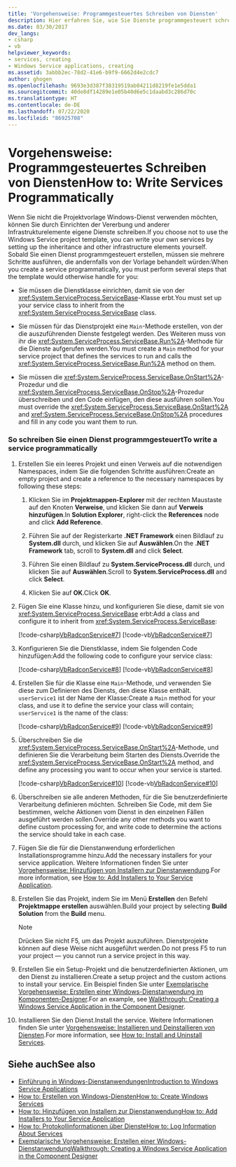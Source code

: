 ```yaml
---
title: 'Vorgehensweise: Programmgesteuertes Schreiben von Diensten'
description: Hier erfahren Sie, wie Sie Dienste programmgesteuert schreiben, indem Sie die Vererbung und andere Infrastrukturelemente selbst einrichten.
ms.date: 03/30/2017
dev_langs:
- csharp
- vb
helpviewer_keywords:
- services, creating
- Windows Service applications, creating
ms.assetid: 3abbb2ec-78d2-41e6-b9f9-6662d4e2cdc7
author: ghogen
ms.openlocfilehash: 9693e3d387f38319519ab04211d8219fe1e5dda1
ms.sourcegitcommit: 40de8df14289e1e05b40d6e5c1daabd3c286d70c
ms.translationtype: HT
ms.contentlocale: de-DE
ms.lasthandoff: 07/22/2020
ms.locfileid: "86925708"
---
```

# <a name="how-to-write-services-programmatically"></a><span data-ttu-id="8fc99-103">Vorgehensweise: Programmgesteuertes Schreiben von Diensten</span><span class="sxs-lookup"><span data-stu-id="8fc99-103">How to: Write Services Programmatically</span></span>
<span data-ttu-id="8fc99-104">Wenn Sie nicht die Projektvorlage Windows-Dienst verwenden möchten, können Sie durch Einrichten der Vererbung und anderer Infrastrukturelemente eigene Dienste schreiben.</span><span class="sxs-lookup"><span data-stu-id="8fc99-104">If you choose not to use the Windows Service project template, you can write your own services by setting up the inheritance and other infrastructure elements yourself.</span></span> <span data-ttu-id="8fc99-105">Sobald Sie einen Dienst programmgesteuert erstellen, müssen sie mehrere Schritte ausführen, die andernfalls von der Vorlage behandelt würden:</span><span class="sxs-lookup"><span data-stu-id="8fc99-105">When you create a service programmatically, you must perform several steps that the template would otherwise handle for you:</span></span>  
  
- <span data-ttu-id="8fc99-106">Sie müssen die Dienstklasse einrichten, damit sie von der <xref:System.ServiceProcess.ServiceBase>-Klasse erbt.</span><span class="sxs-lookup"><span data-stu-id="8fc99-106">You must set up your service class to inherit from the <xref:System.ServiceProcess.ServiceBase> class.</span></span>  
  
- <span data-ttu-id="8fc99-107">Sie müssen für das Dienstprojekt eine `Main`-Methode erstellen, von der die auszuführenden Dienste festgelegt werden. Des Weiteren muss von ihr die <xref:System.ServiceProcess.ServiceBase.Run%2A>-Methode für die Dienste aufgerufen werden.</span><span class="sxs-lookup"><span data-stu-id="8fc99-107">You must create a `Main` method for your service project that defines the services to run and calls the <xref:System.ServiceProcess.ServiceBase.Run%2A> method on them.</span></span>  
  
- <span data-ttu-id="8fc99-108">Sie müssen die <xref:System.ServiceProcess.ServiceBase.OnStart%2A>-Prozedur und die <xref:System.ServiceProcess.ServiceBase.OnStop%2A>-Prozedur überschreiben und den Code einfügen, den diese ausführen sollen.</span><span class="sxs-lookup"><span data-stu-id="8fc99-108">You must override the <xref:System.ServiceProcess.ServiceBase.OnStart%2A> and <xref:System.ServiceProcess.ServiceBase.OnStop%2A> procedures and fill in any code you want them to run.</span></span>  
  
### <a name="to-write-a-service-programmatically"></a><span data-ttu-id="8fc99-109">So schreiben Sie einen Dienst programmgesteuert</span><span class="sxs-lookup"><span data-stu-id="8fc99-109">To write a service programmatically</span></span>  
  
1. <span data-ttu-id="8fc99-110">Erstellen Sie ein leeres Projekt und einen Verweis auf die notwendigen Namespaces, indem Sie die folgenden Schritte ausführen:</span><span class="sxs-lookup"><span data-stu-id="8fc99-110">Create an empty project and create a reference to the necessary namespaces by following these steps:</span></span>  
  
    1. <span data-ttu-id="8fc99-111">Klicken Sie im **Projektmappen-Explorer** mit der rechten Maustaste auf den Knoten **Verweise**, und klicken Sie dann auf **Verweis hinzufügen**.</span><span class="sxs-lookup"><span data-stu-id="8fc99-111">In **Solution Explorer**, right-click the **References** node and click **Add Reference**.</span></span>  
  
    2. <span data-ttu-id="8fc99-112">Führen Sie auf der Registerkarte **.NET Framework** einen Bildlauf zu **System.dll** durch, und klicken Sie auf **Auswählen**.</span><span class="sxs-lookup"><span data-stu-id="8fc99-112">On the **.NET Framework** tab, scroll to **System.dll** and click **Select**.</span></span>  
  
    3. <span data-ttu-id="8fc99-113">Führen Sie einen Bildlauf zu **System.ServiceProcess.dll** durch, und klicken Sie auf **Auswählen**.</span><span class="sxs-lookup"><span data-stu-id="8fc99-113">Scroll to **System.ServiceProcess.dll** and click **Select**.</span></span>  
  
    4. <span data-ttu-id="8fc99-114">Klicken Sie auf **OK**.</span><span class="sxs-lookup"><span data-stu-id="8fc99-114">Click **OK**.</span></span>  
  
2. <span data-ttu-id="8fc99-115">Fügen Sie eine Klasse hinzu, und konfigurieren Sie diese, damit sie von <xref:System.ServiceProcess.ServiceBase> erbt:</span><span class="sxs-lookup"><span data-stu-id="8fc99-115">Add a class and configure it to inherit from <xref:System.ServiceProcess.ServiceBase>:</span></span>  
  
     [!code-csharp[VbRadconService#7](../../../samples/snippets/csharp/VS_Snippets_VBCSharp/VbRadconService/CS/MyNewService.cs#7)]
     [!code-vb[VbRadconService#7](../../../samples/snippets/visualbasic/VS_Snippets_VBCSharp/VbRadconService/VB/MyNewService.vb#7)]  
  
3. <span data-ttu-id="8fc99-116">Konfigurieren Sie die Dienstklasse, indem Sie folgenden Code hinzufügen:</span><span class="sxs-lookup"><span data-stu-id="8fc99-116">Add the following code to configure your service class:</span></span>  
  
     [!code-csharp[VbRadconService#8](../../../samples/snippets/csharp/VS_Snippets_VBCSharp/VbRadconService/CS/MyNewService.cs#8)]
     [!code-vb[VbRadconService#8](../../../samples/snippets/visualbasic/VS_Snippets_VBCSharp/VbRadconService/VB/MyNewService.vb#8)]  
  
4. <span data-ttu-id="8fc99-117">Erstellen Sie für die Klasse eine `Main`-Methode, und verwenden Sie diese zum Definieren des Diensts, den diese Klasse enthält. `userService1` ist der Name der Klasse:</span><span class="sxs-lookup"><span data-stu-id="8fc99-117">Create a `Main` method for your class, and use it to define the service your class will contain; `userService1` is the name of the class:</span></span>  
  
     [!code-csharp[VbRadconService#9](../../../samples/snippets/csharp/VS_Snippets_VBCSharp/VbRadconService/CS/MyNewService.cs#9)]
     [!code-vb[VbRadconService#9](../../../samples/snippets/visualbasic/VS_Snippets_VBCSharp/VbRadconService/VB/MyNewService.vb#9)]  
  
5. <span data-ttu-id="8fc99-118">Überschreiben Sie die <xref:System.ServiceProcess.ServiceBase.OnStart%2A>-Methode, und definieren Sie die Verarbeitung beim Starten des Diensts.</span><span class="sxs-lookup"><span data-stu-id="8fc99-118">Override the <xref:System.ServiceProcess.ServiceBase.OnStart%2A> method, and define any processing you want to occur when your service is started.</span></span>  
  
     [!code-csharp[VbRadconService#10](../../../samples/snippets/csharp/VS_Snippets_VBCSharp/VbRadconService/CS/MyNewService.cs#10)]
     [!code-vb[VbRadconService#10](../../../samples/snippets/visualbasic/VS_Snippets_VBCSharp/VbRadconService/VB/MyNewService.vb#10)]  
  
6. <span data-ttu-id="8fc99-119">Überschreiben sie alle anderen Methoden, für die Sie benutzerdefinierte Verarbeitung definieren möchten. Schreiben Sie Code, mit dem Sie bestimmen, welche Aktionen vom Dienst in den einzelnen Fällen ausgeführt werden sollen.</span><span class="sxs-lookup"><span data-stu-id="8fc99-119">Override any other methods you want to define custom processing for, and write code to determine the actions the service should take in each case.</span></span>  
  
7. <span data-ttu-id="8fc99-120">Fügen Sie die für die Dienstanwendung erforderlichen Installationsprogramme hinzu.</span><span class="sxs-lookup"><span data-stu-id="8fc99-120">Add the necessary installers for your service application.</span></span> <span data-ttu-id="8fc99-121">Weitere Informationen finden Sie unter [Vorgehensweise: Hinzufügen von Installern zur Dienstanwendung](how-to-add-installers-to-your-service-application.md).</span><span class="sxs-lookup"><span data-stu-id="8fc99-121">For more information, see [How to: Add Installers to Your Service Application](how-to-add-installers-to-your-service-application.md).</span></span>  
  
8. <span data-ttu-id="8fc99-122">Erstellen Sie das Projekt, indem Sie im Menü **Erstellen** den Befehl **Projektmappe erstellen** auswählen.</span><span class="sxs-lookup"><span data-stu-id="8fc99-122">Build your project by selecting **Build Solution** from the **Build** menu.</span></span>  
  
    > [!NOTE]
    > <span data-ttu-id="8fc99-123">Drücken Sie nicht F5, um das Projekt auszuführen. Dienstprojekte können auf diese Weise nicht ausgeführt werden.</span><span class="sxs-lookup"><span data-stu-id="8fc99-123">Do not press F5 to run your project — you cannot run a service project in this way.</span></span>  
  
9. <span data-ttu-id="8fc99-124">Erstellen Sie ein Setup-Projekt und die benutzerdefinierten Aktionen, um den Dienst zu installieren.</span><span class="sxs-lookup"><span data-stu-id="8fc99-124">Create a setup project and the custom actions to install your service.</span></span> <span data-ttu-id="8fc99-125">Ein Beispiel finden Sie unter [Exemplarische Vorgehensweise: Erstellen einer Windows-Dienstanwendung im Komponenten-Designer](walkthrough-creating-a-windows-service-application-in-the-component-designer.md).</span><span class="sxs-lookup"><span data-stu-id="8fc99-125">For an example, see [Walkthrough: Creating a Windows Service Application in the Component Designer](walkthrough-creating-a-windows-service-application-in-the-component-designer.md).</span></span>  
  
10. <span data-ttu-id="8fc99-126">Installieren Sie den Dienst.</span><span class="sxs-lookup"><span data-stu-id="8fc99-126">Install the service.</span></span> <span data-ttu-id="8fc99-127">Weitere Informationen finden Sie unter [Vorgehensweise: Installieren und Deinstallieren von Diensten](how-to-install-and-uninstall-services.md).</span><span class="sxs-lookup"><span data-stu-id="8fc99-127">For more information, see [How to: Install and Uninstall Services](how-to-install-and-uninstall-services.md).</span></span>  
  
## <a name="see-also"></a><span data-ttu-id="8fc99-128">Siehe auch</span><span class="sxs-lookup"><span data-stu-id="8fc99-128">See also</span></span>

- [<span data-ttu-id="8fc99-129">Einführung in Windows-Dienstanwendungen</span><span class="sxs-lookup"><span data-stu-id="8fc99-129">Introduction to Windows Service Applications</span></span>](introduction-to-windows-service-applications.md)
- [<span data-ttu-id="8fc99-130">How to: Erstellen von Windows-Diensten</span><span class="sxs-lookup"><span data-stu-id="8fc99-130">How to: Create Windows Services</span></span>](how-to-create-windows-services.md)
- [<span data-ttu-id="8fc99-131">How to: Hinzufügen von Installern zur Dienstanwendung</span><span class="sxs-lookup"><span data-stu-id="8fc99-131">How to: Add Installers to Your Service Application</span></span>](how-to-add-installers-to-your-service-application.md)
- [<span data-ttu-id="8fc99-132">How to: Protokollinformationen über Dienste</span><span class="sxs-lookup"><span data-stu-id="8fc99-132">How to: Log Information About Services</span></span>](how-to-log-information-about-services.md)
- [<span data-ttu-id="8fc99-133">Exemplarische Vorgehensweise: Erstellen einer Windows-Dienstanwendung</span><span class="sxs-lookup"><span data-stu-id="8fc99-133">Walkthrough: Creating a Windows Service Application in the Component Designer</span></span>](walkthrough-creating-a-windows-service-application-in-the-component-designer.md)
